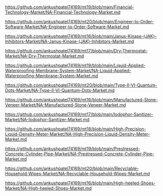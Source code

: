 <p><a href="https://github.com/ankushpatel74169/mt19/blob/main/Financial-Technology-Market/NA-Financial-Technology-Market.md">https://github.com/ankushpatel74169/mt19/blob/main/Financial-Technology-Market/NA-Financial-Technology-Market.md</a></p><p><a href="https://github.com/ankushpatel74169/mt20/blob/main/Engineer-to-Order-Software-Market/NA-Engineer-to-Order-Software-Market.md">https://github.com/ankushpatel74169/mt20/blob/main/Engineer-to-Order-Software-Market/NA-Engineer-to-Order-Software-Market.md</a></p><p><a href="https://github.com/ankushpatel74169/mt16/blob/main/Janus-Kinase-(JAK)-Inhibitors-Market/NA-Janus-Kinase-(JAK)-Inhibitors-Market.md">https://github.com/ankushpatel74169/mt16/blob/main/Janus-Kinase-(JAK)-Inhibitors-Market/NA-Janus-Kinase-(JAK)-Inhibitors-Market.md</a></p><p><a href="https://github.com/ankushpatel74169/mt17/blob/main/Dry-Thermostat-Market/NA-Dry-Thermostat-Market.md">https://github.com/ankushpatel74169/mt17/blob/main/Dry-Thermostat-Market/NA-Dry-Thermostat-Market.md</a></p><p><a href="https://github.com/ankushpatel74169/mt19/blob/main/Liquid-Applied-Waterproofing-Membrane-System-Market/NA-Liquid-Applied-Waterproofing-Membrane-System-Market.md">https://github.com/ankushpatel74169/mt19/blob/main/Liquid-Applied-Waterproofing-Membrane-System-Market/NA-Liquid-Applied-Waterproofing-Membrane-System-Market.md</a></p><p><a href="https://github.com/ankushpatel74169/mt20/blob/main/Type-II-VI-Quantum-Dots-Market/NA-Type-II-VI-Quantum-Dots-Market.md">https://github.com/ankushpatel74169/mt20/blob/main/Type-II-VI-Quantum-Dots-Market/NA-Type-II-VI-Quantum-Dots-Market.md</a></p><p><a href="https://github.com/ankushpatel74169/mt16/blob/main/Manufactured-Stone-Veneer-Market/NA-Manufactured-Stone-Veneer-Market.md">https://github.com/ankushpatel74169/mt16/blob/main/Manufactured-Stone-Veneer-Market/NA-Manufactured-Stone-Veneer-Market.md</a></p><p><a href="https://github.com/ankushpatel74169/mt17/blob/main/Iodophor-Sanitizer-Market/NA-Iodophor-Sanitizer-Market.md">https://github.com/ankushpatel74169/mt17/blob/main/Iodophor-Sanitizer-Market/NA-Iodophor-Sanitizer-Market.md</a></p><p><a href="https://github.com/ankushpatel74169/mt18/blob/main/High-Precision-Liquid-Density-Meter-Market/NA-High-Precision-Liquid-Density-Meter-Market.md">https://github.com/ankushpatel74169/mt18/blob/main/High-Precision-Liquid-Density-Meter-Market/NA-High-Precision-Liquid-Density-Meter-Market.md</a></p><p><a href="https://github.com/ankushpatel74169/mt19/blob/main/Prestressed-Concrete-Cylinder-Pipe-Market/NA-Prestressed-Concrete-Cylinder-Pipe-Market.md">https://github.com/ankushpatel74169/mt19/blob/main/Prestressed-Concrete-Cylinder-Pipe-Market/NA-Prestressed-Concrete-Cylinder-Pipe-Market.md</a></p><p><a href="https://github.com/ankushpatel74169/mt20/blob/main/Recyclable-Household-Wipes-Market/NA-Recyclable-Household-Wipes-Market.md">https://github.com/ankushpatel74169/mt20/blob/main/Recyclable-Household-Wipes-Market/NA-Recyclable-Household-Wipes-Market.md</a></p><p><a href="https://github.com/ankushpatel74169/mt16/blob/main/High-heeled-Shoes-Market/NA-High-heeled-Shoes-Market.md">https://github.com/ankushpatel74169/mt16/blob/main/High-heeled-Shoes-Market/NA-High-heeled-Shoes-Market.md</a></p>
